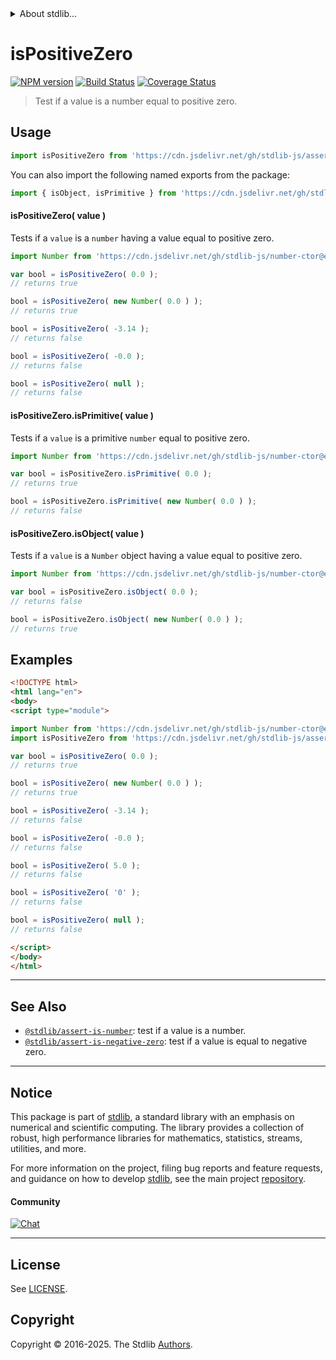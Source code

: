 <!--

@license Apache-2.0

Copyright (c) 2018 The Stdlib Authors.

Licensed under the Apache License, Version 2.0 (the "License");
you may not use this file except in compliance with the License.
You may obtain a copy of the License at

   http://www.apache.org/licenses/LICENSE-2.0

Unless required by applicable law or agreed to in writing, software
distributed under the License is distributed on an "AS IS" BASIS,
WITHOUT WARRANTIES OR CONDITIONS OF ANY KIND, either express or implied.
See the License for the specific language governing permissions and
limitations under the License.

-->


<details>
  <summary>
    About stdlib...
  </summary>
  <p>We believe in a future in which the web is a preferred environment for numerical computation. To help realize this future, we've built stdlib. stdlib is a standard library, with an emphasis on numerical and scientific computation, written in JavaScript (and C) for execution in browsers and in Node.js.</p>
  <p>The library is fully decomposable, being architected in such a way that you can swap out and mix and match APIs and functionality to cater to your exact preferences and use cases.</p>
  <p>When you use stdlib, you can be absolutely certain that you are using the most thorough, rigorous, well-written, studied, documented, tested, measured, and high-quality code out there.</p>
  <p>To join us in bringing numerical computing to the web, get started by checking us out on <a href="https://github.com/stdlib-js/stdlib">GitHub</a>, and please consider <a href="https://opencollective.com/stdlib">financially supporting stdlib</a>. We greatly appreciate your continued support!</p>
</details>

# isPositiveZero

[![NPM version][npm-image]][npm-url] [![Build Status][test-image]][test-url] [![Coverage Status][coverage-image]][coverage-url] <!-- [![dependencies][dependencies-image]][dependencies-url] -->

> Test if a value is a number equal to positive zero.



<section class="usage">

## Usage

```javascript
import isPositiveZero from 'https://cdn.jsdelivr.net/gh/stdlib-js/assert-is-positive-zero@esm/index.mjs';
```

You can also import the following named exports from the package:

```javascript
import { isObject, isPrimitive } from 'https://cdn.jsdelivr.net/gh/stdlib-js/assert-is-positive-zero@esm/index.mjs';
```

#### isPositiveZero( value )

Tests if a `value` is a `number` having a value equal to positive zero.

<!-- eslint-disable no-new-wrappers -->

```javascript
import Number from 'https://cdn.jsdelivr.net/gh/stdlib-js/number-ctor@esm/index.mjs';

var bool = isPositiveZero( 0.0 );
// returns true

bool = isPositiveZero( new Number( 0.0 ) );
// returns true

bool = isPositiveZero( -3.14 );
// returns false

bool = isPositiveZero( -0.0 );
// returns false

bool = isPositiveZero( null );
// returns false
```

#### isPositiveZero.isPrimitive( value )

Tests if a `value` is a primitive `number` equal to positive zero.

<!-- eslint-disable no-new-wrappers -->

```javascript
import Number from 'https://cdn.jsdelivr.net/gh/stdlib-js/number-ctor@esm/index.mjs';

var bool = isPositiveZero.isPrimitive( 0.0 );
// returns true

bool = isPositiveZero.isPrimitive( new Number( 0.0 ) );
// returns false
```

#### isPositiveZero.isObject( value )

Tests if a `value` is a `Number` object having a value equal to positive zero.

<!-- eslint-disable no-new-wrappers -->

```javascript
import Number from 'https://cdn.jsdelivr.net/gh/stdlib-js/number-ctor@esm/index.mjs';

var bool = isPositiveZero.isObject( 0.0 );
// returns false

bool = isPositiveZero.isObject( new Number( 0.0 ) );
// returns true
```

</section>

<!-- /.usage -->

<section class="examples">

## Examples

<!-- eslint-disable no-new-wrappers -->

<!-- eslint no-undef: "error" -->

```html
<!DOCTYPE html>
<html lang="en">
<body>
<script type="module">

import Number from 'https://cdn.jsdelivr.net/gh/stdlib-js/number-ctor@esm/index.mjs';
import isPositiveZero from 'https://cdn.jsdelivr.net/gh/stdlib-js/assert-is-positive-zero@esm/index.mjs';

var bool = isPositiveZero( 0.0 );
// returns true

bool = isPositiveZero( new Number( 0.0 ) );
// returns true

bool = isPositiveZero( -3.14 );
// returns false

bool = isPositiveZero( -0.0 );
// returns false

bool = isPositiveZero( 5.0 );
// returns false

bool = isPositiveZero( '0' );
// returns false

bool = isPositiveZero( null );
// returns false

</script>
</body>
</html>
```

</section>

<!-- /.examples -->

<!-- Section for related `stdlib` packages. Do not manually edit this section, as it is automatically populated. -->

<section class="related">

* * *

## See Also

-   <span class="package-name">[`@stdlib/assert-is-number`][@stdlib/assert/is-number]</span><span class="delimiter">: </span><span class="description">test if a value is a number.</span>
-   <span class="package-name">[`@stdlib/assert-is-negative-zero`][@stdlib/assert/is-negative-zero]</span><span class="delimiter">: </span><span class="description">test if a value is equal to negative zero.</span>

</section>

<!-- /.related -->

<!-- Section for all links. Make sure to keep an empty line after the `section` element and another before the `/section` close. -->


<section class="main-repo" >

* * *

## Notice

This package is part of [stdlib][stdlib], a standard library with an emphasis on numerical and scientific computing. The library provides a collection of robust, high performance libraries for mathematics, statistics, streams, utilities, and more.

For more information on the project, filing bug reports and feature requests, and guidance on how to develop [stdlib][stdlib], see the main project [repository][stdlib].

#### Community

[![Chat][chat-image]][chat-url]

---

## License

See [LICENSE][stdlib-license].


## Copyright

Copyright &copy; 2016-2025. The Stdlib [Authors][stdlib-authors].

</section>

<!-- /.stdlib -->

<!-- Section for all links. Make sure to keep an empty line after the `section` element and another before the `/section` close. -->

<section class="links">

[npm-image]: http://img.shields.io/npm/v/@stdlib/assert-is-positive-zero.svg
[npm-url]: https://npmjs.org/package/@stdlib/assert-is-positive-zero

[test-image]: https://github.com/stdlib-js/assert-is-positive-zero/actions/workflows/test.yml/badge.svg?branch=main
[test-url]: https://github.com/stdlib-js/assert-is-positive-zero/actions/workflows/test.yml?query=branch:main

[coverage-image]: https://img.shields.io/codecov/c/github/stdlib-js/assert-is-positive-zero/main.svg
[coverage-url]: https://codecov.io/github/stdlib-js/assert-is-positive-zero?branch=main

<!--

[dependencies-image]: https://img.shields.io/david/stdlib-js/assert-is-positive-zero.svg
[dependencies-url]: https://david-dm.org/stdlib-js/assert-is-positive-zero/main

-->

[chat-image]: https://img.shields.io/gitter/room/stdlib-js/stdlib.svg
[chat-url]: https://app.gitter.im/#/room/#stdlib-js_stdlib:gitter.im

[stdlib]: https://github.com/stdlib-js/stdlib

[stdlib-authors]: https://github.com/stdlib-js/stdlib/graphs/contributors

[umd]: https://github.com/umdjs/umd
[es-module]: https://developer.mozilla.org/en-US/docs/Web/JavaScript/Guide/Modules

[deno-url]: https://github.com/stdlib-js/assert-is-positive-zero/tree/deno
[deno-readme]: https://github.com/stdlib-js/assert-is-positive-zero/blob/deno/README.md
[umd-url]: https://github.com/stdlib-js/assert-is-positive-zero/tree/umd
[umd-readme]: https://github.com/stdlib-js/assert-is-positive-zero/blob/umd/README.md
[esm-url]: https://github.com/stdlib-js/assert-is-positive-zero/tree/esm
[esm-readme]: https://github.com/stdlib-js/assert-is-positive-zero/blob/esm/README.md
[branches-url]: https://github.com/stdlib-js/assert-is-positive-zero/blob/main/branches.md

[stdlib-license]: https://raw.githubusercontent.com/stdlib-js/assert-is-positive-zero/main/LICENSE

<!-- <related-links> -->

[@stdlib/assert/is-number]: https://github.com/stdlib-js/assert-is-number/tree/esm

[@stdlib/assert/is-negative-zero]: https://github.com/stdlib-js/assert-is-negative-zero/tree/esm

<!-- </related-links> -->

</section>

<!-- /.links -->
